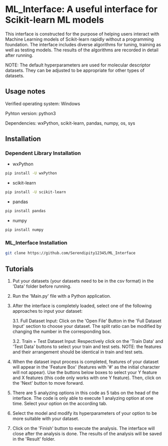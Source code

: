 # ML_Interface: A useful interface for Scikit-learn ML models
This interface is constructed for the purpose of helping users interact with Machine Learning models of Scikit-learn rapidly without a programming foundation. The interface includes diverse algorithms for tuning, training as well as testing models. The results of the algorithms are recorded in detail after running.

NOTE: The default hyperparameters are used for molecular descriptor datasets. They can be adjusted to be appropriate for other types of datasets.

## Usage notes
Verified operating system: Windows

Pyhton version: python3

Dependencies: wxPython, scikit-learn, pandas, numpy, os, sys

## Installation
### Dependent Library Installation
- wxPython
```bash
pip install -U wxPython
```
- scikit-learn
```bash
pip install -U scikit-learn
```
- pandas
```bash
pip install pandas
```
- numpy
```bash
pip install numpy
```
### ML_Interface Installation
```bash
git clone https://github.com/Serendipity12345/ML_Interface
```
## Tutorials
1. Put your datasets (your datasets need to be in the csv format) in the 'Data' folder before running.

2. Run the 'Main.py' file with a Python application.

3. After the interface is completely loaded, select one of the following approaches to input your dataset:
	
   3.1. Full Dataset Input:
	Click on the 'Open File' Button in the 'Full Dataset Input' section to choose your dataset.
	The split ratio can be modified by changing the number in the corresponding box.

   3.2. Train + Test Dataset Input:
	Respectively click on the 'Train Data' and 'Test Data' buttons to select your train and test sets.
	NOTE: the features and their arrangement should be identical in train and test sets.

4. When the dataset input process is completed, features of your dataset will appear in the 'Feature Box' (features with '#' as the initial character will not appear).
   Use the buttons below boxes to select your Y feature and X features (this code only works with one Y feature).
   Then, click on the 'Next' button to move forward.

5. There are 5 analyzing options in this code as 5 tabs on the head of the interface.
   The code is only able to execute 1 analyzing option at one time. Select your option on the according tab.

6. Select the model and modify its hyperparameters of your option to be more suitable with your dataset.

7. Click on the 'Finish' button to execute the analysis. The interface will close after the analysis is done.
   The results of the analysis will be saved in the 'Result' folder.
